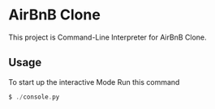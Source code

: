 # AirBnB Clone

This project is Command-Line Interpreter for AirBnB Clone.

## Usage

To start up the interactive Mode Run this command
```c
$ ./console.py
```
